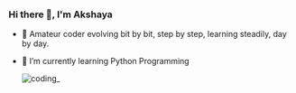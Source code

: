 ###                                                                                                 Hi there 👋, I'm Akshaya
- 🐥 Amateur coder evolving bit by bit, step by step, learning steadily, day by day.
- 🌱 I’m currently learning Python Programming 

  ![coding_](https://github.com/akshayapalle/akshayapalle/assets/98692091/bf3c49e5-710d-4aa0-9405-567f46c6af78)
